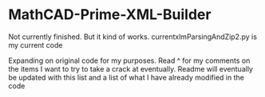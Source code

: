 # MathCAD-Prime-XML-Builder
Not currently finished. But it kind of works. currentxlmParsingAndZip2.py is my current code

Expanding on original code for my purposes. Read ^ for my comments on the items I want to try to take a crack at eventually. Readme will eventually be updated with this list and a list of what I have already modified in the code
